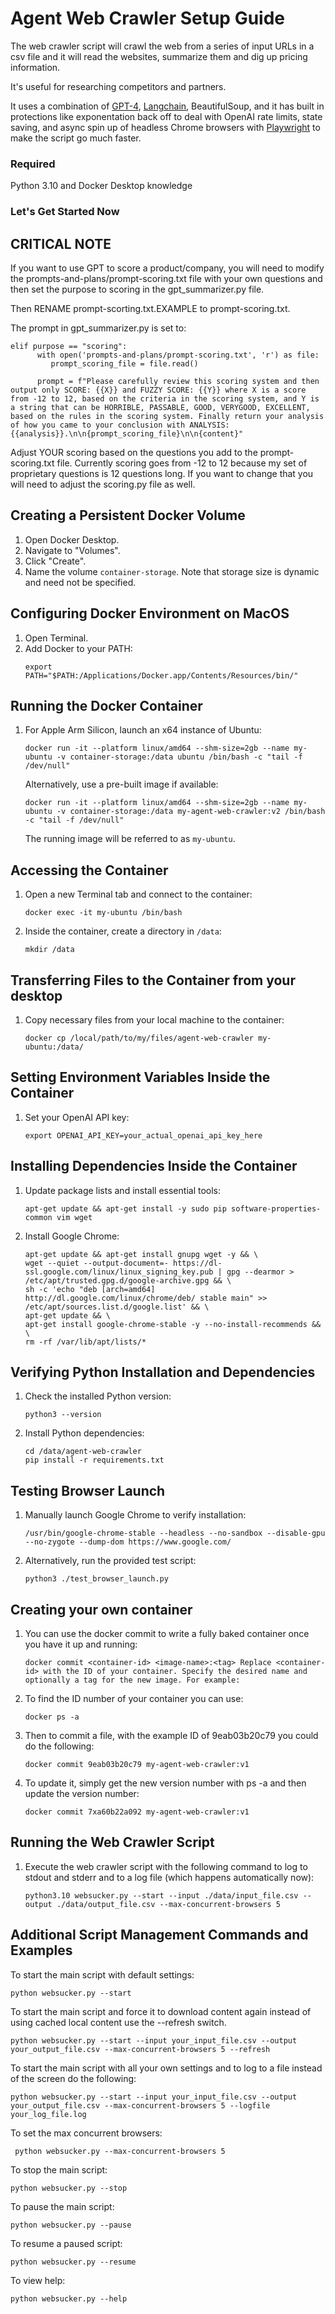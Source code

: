 # Agent Web Crawler Setup Guide

The web crawler script will crawl the web from a series of input URLs in a csv file and it will read the websites, summarize them and dig up pricing information.

It's useful for researching competitors and partners.

It uses a combination of [GPT-4](https://platform.openai.com/docs/api-reference/chat/create), [Langchain](https://python.langchain.com/docs/get_started/introduction/), BeautifulSoup, and it has built in protections like exponentation back off to deal with OpenAI rate limits, state saving, and async spin up of headless Chrome browsers with [Playwright](https://playwright.dev/) to make the script go much faster.

### Required

Python 3.10 and Docker Desktop knowledge


### Let's Get Started Now

## CRITICAL NOTE ##
If you want to use GPT to score a product/company, you will need to modify the prompts-and-plans/prompt-scoring.txt file with your own questions and then set the purpose to scoring in the gpt_summarizer.py file.

Then RENAME prompt-scorting.txt.EXAMPLE to prompt-scoring.txt.

The prompt in gpt_summarizer.py is set to:          

   ```
   elif purpose == "scoring":
         with open('prompts-and-plans/prompt-scoring.txt', 'r') as file:
            prompt_scoring_file = file.read()

         prompt = f"Please carefully review this scoring system and then output only SCORE: {{X}} and FUZZY SCORE: {{Y}} where X is a score from -12 to 12, based on the criteria in the scoring system, and Y is a string that can be HORRIBLE, PASSABLE, GOOD, VERYGOOD, EXCELLENT, based on the rules in the scoring system. Finally return your analysis of how you came to your conclusion with ANALYSIS: {{analysis}}.\n\n{prompt_scoring_file}\n\n{content}"
   ```

Adjust YOUR scoring based on the questions you add to the prompt-scoring.txt file.  Currently scoring goes from -12 to 12 because my set of proprietary questions is 12 questions long.  If you want to change that you will need to adjust the scoring.py file as well.

## Creating a Persistent Docker Volume

1. Open Docker Desktop.
2. Navigate to "Volumes".
3. Click "Create".
4. Name the volume `container-storage`. Note that storage size is dynamic and need not be specified.

## Configuring Docker Environment on MacOS

1. Open Terminal.
2. Add Docker to your PATH:
   ```
   export PATH="$PATH:/Applications/Docker.app/Contents/Resources/bin/"
   ```

## Running the Docker Container

1. For Apple Arm Silicon, launch an x64 instance of Ubuntu:
   ```
   docker run -it --platform linux/amd64 --shm-size=2gb --name my-ubuntu -v container-storage:/data ubuntu /bin/bash -c "tail -f /dev/null"
   ```
   Alternatively, use a pre-built image if available:
   ```
   docker run -it --platform linux/amd64 --shm-size=2gb --name my-ubuntu -v container-storage:/data my-agent-web-crawler:v2 /bin/bash -c "tail -f /dev/null"
   ```
   The running image will be referred to as `my-ubuntu`.

## Accessing the Container

1. Open a new Terminal tab and connect to the container:
   ```
   docker exec -it my-ubuntu /bin/bash
   ```
2. Inside the container, create a directory in `/data`:
   ```
   mkdir /data
   ```

## Transferring Files to the Container from your desktop

1. Copy necessary files from your local machine to the container:
   ```
   docker cp /local/path/to/my/files/agent-web-crawler my-ubuntu:/data/
   ```

## Setting Environment Variables Inside the Container

1. Set your OpenAI API key:
   ```
   export OPENAI_API_KEY=your_actual_openai_api_key_here
   ```

## Installing Dependencies Inside the Container

1. Update package lists and install essential tools:
   ```
   apt-get update && apt-get install -y sudo pip software-properties-common vim wget
   ```
2. Install Google Chrome:
   ```
   apt-get update && apt-get install gnupg wget -y && \
   wget --quiet --output-document=- https://dl-ssl.google.com/linux/linux_signing_key.pub | gpg --dearmor > /etc/apt/trusted.gpg.d/google-archive.gpg && \
   sh -c 'echo "deb [arch=amd64] http://dl.google.com/linux/chrome/deb/ stable main" >> /etc/apt/sources.list.d/google.list' && \
   apt-get update && \
   apt-get install google-chrome-stable -y --no-install-recommends && \
   rm -rf /var/lib/apt/lists/*
   ```

## Verifying Python Installation and Dependencies

1. Check the installed Python version:
   ```
   python3 --version
   ```
2. Install Python dependencies:
   ```
   cd /data/agent-web-crawler
   pip install -r requirements.txt
   ```

## Testing Browser Launch

1. Manually launch Google Chrome to verify installation:
   ```
   /usr/bin/google-chrome-stable --headless --no-sandbox --disable-gpu --no-zygote --dump-dom https://www.google.com/
   ```
2. Alternatively, run the provided test script:
   ```
   python3 ./test_browser_launch.py
   ```

## Creating your own container

1. You can use the docker commit to write a fully baked container once you have it up and running:

   ```
   docker commit <container-id> <image-name>:<tag> Replace <container-id> with the ID of your container. Specify the desired name and optionally a tag for the new image. For example: 
   ```

2. To find the ID number of your container you can use: 

   ```
   docker ps -a
   ```

3. Then to commit a file, with the example ID of 9eab03b20c79 you could do the following:

   ```
   docker commit 9eab03b20c79 my-agent-web-crawler:v1 
   ```

4. To update it, simply get the new version number with ps -a and then update the version number:

   ```
   docker commit 7xa60b22a092 my-agent-web-crawler:v1 
   ```


## Running the Web Crawler Script

1. Execute the web crawler script with the following command to log to stdout and stderr and to a log file (which happens automatically now):
   ```
   python3.10 websucker.py --start --input ./data/input_file.csv --output ./data/output_file.csv --max-concurrent-browsers 5

   ```

## Additional Script Management Commands and Examples

To start the main script with default settings:
  
  ```
  python websucker.py --start
  ```

To start the main script and force it to download content again instead of using cached local content use the --refresh switch.
  
  ```
  python websucker.py --start --input your_input_file.csv --output your_output_file.csv --max-concurrent-browsers 5 --refresh
  ```


To start the main script with all your own settings and to log to a file instead of the screen do the following:
  
  ```
  python websucker.py --start --input your_input_file.csv --output your_output_file.csv --max-concurrent-browsers 5 --logfile your_log_file.log
  ```

To set the max concurrent browsers:

  ```
   python websucker.py --max-concurrent-browsers 5
  ```

To stop the main script:

  ```
  python websucker.py --stop
  ```

To pause the main script:

  ```
  python websucker.py --pause
  ```

To resume a paused script:

  ```
  python websucker.py --resume
  ```

To view help:

  ```
  python websucker.py --help
  ```
